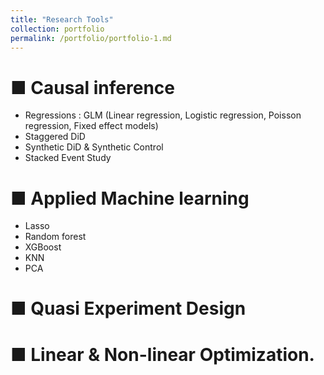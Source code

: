 ```yaml
---
title: "Research Tools"
collection: portfolio
permalink: /portfolio/portfolio-1.md
---
```


■ Causal inference
=====
- Regressions : GLM (Linear regression, Logistic regression, Poisson regression, Fixed effect models)
- Staggered DiD 
- Synthetic DiD & Synthetic Control 
- Stacked Event Study 
  
■ Applied Machine learning
=====
- Lasso 
- Random forest 
- XGBoost 
- KNN 
- PCA 
  
■ Quasi Experiment Design 
=====

■ Linear & Non-linear Optimization.
=====
